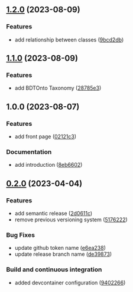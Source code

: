 ## [1.2.0](https://github.com/PaoloPenazzi/WS-assignment-2/compare/1.1.0...1.2.0) (2023-08-09)


### Features

* add relationship between classes ([9bcd2db](https://github.com/PaoloPenazzi/WS-assignment-2/commit/9bcd2db698cfc91ce9f259dd12c90ef702feb06f))

## [1.1.0](https://github.com/PaoloPenazzi/WS-assignment-2/compare/1.0.0...1.1.0) (2023-08-09)


### Features

* add BDTOnto Taxonomy ([28785e3](https://github.com/PaoloPenazzi/WS-assignment-2/commit/28785e399dcc83a456b22915655698673e6b9907))

## 1.0.0 (2023-08-07)


### Features

* add front page ([02121c3](https://github.com/PaoloPenazzi/WS-assignment-2/commit/02121c3497ca64779715efee681d47b8b32f7025))


### Documentation

* add introduction ([8eb6602](https://github.com/PaoloPenazzi/WS-assignment-2/commit/8eb66023bf847a4b491a724c5ec14d35d7a38bc5))

## [0.2.0](https://github.com/FilippoVissani/latex-template/compare/0.1.2+2023-03-14-16-45...0.2.0) (2023-04-04)


### Features

* add semantic release ([2d0611c](https://github.com/FilippoVissani/latex-template/commit/2d0611ce43f2dde4fc4dea5bad57b5a597b6f9de))
* remove previous versioning system ([5176222](https://github.com/FilippoVissani/latex-template/commit/5176222e75c107db276e054cd680f8808891649f))


### Bug Fixes

* update github token name ([e6ea238](https://github.com/FilippoVissani/latex-template/commit/e6ea2380def76c13ce9d3446bab8537b0a808297))
* update release branch name ([de39873](https://github.com/FilippoVissani/latex-template/commit/de3987367ad05b50a44ab2a1b94f8075fea18926))


### Build and continuous integration

* added devcontainer configuration ([9402266](https://github.com/FilippoVissani/latex-template/commit/9402266a035585ff436b8f3251207c340e8bfa5e))
